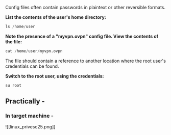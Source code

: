 Config files often contain passwords in plaintext or other reversible formats.

**List the contents of the user's home directory:**
```python
ls /home/user
```

**Note the presence of a "myvpn.ovpn" config file. View the contents of the file:**
```python
cat /home/user/myvpn.ovpn
```
The file should contain a reference to another location where the root user's credentials can be found.

**Switch to the root user, using the credentials:**
```python
su root
```

## Practically - 
### In target machine - 
![[linux_privesc25.png]]
